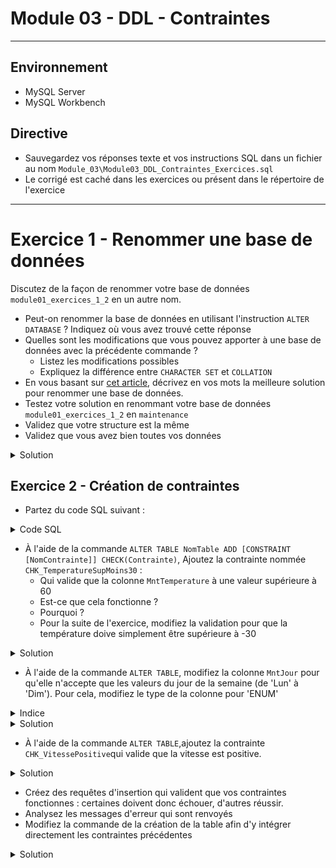 # Module 03 - DDL - Contraintes

---

## Environnement

- MySQL Server
- MySQL Workbench

## Directive

- Sauvegardez vos réponses texte et vos instructions SQL dans un fichier au nom ```Module_03\Module03_DDL_Contraintes_Exercices.sql```
- Le corrigé est caché dans les exercices ou présent dans le répertoire de l'exercice

---

# Exercice 1 - Renommer une base de données

Discutez de la façon de renommer votre base de données ```module01_exercices_1_2``` en un autre nom.

- Peut-on renommer la base de données en utilisant l'instruction ```ALTER DATABASE``` ? Indiquez où vous avez trouvé cette réponse
- Quelles sont les modifications que vous pouvez apporter à une base de données avec la précédente commande ?
  - Listez les modifications possibles
  - Expliquez la différence entre ```CHARACTER SET``` et ```COLLATION```
- En vous basant sur [cet article](http://www.chicoree.fr/w/Renommer_une_base_MySQL), décrivez en vos mots la meilleure solution pour renommer une base de données.
- Testez votre solution en renommant votre base de données ```module01_exercices_1_2``` en ```maintenance```
- Validez que votre structure est la même
- Validez que vous avez bien toutes vos données

<details>
    <summary>Solution</summary>

- ```ALTER DABABASE``` : Lire la documentation https://dev.mysql.com/doc/refman/8.0/en/alter-database.html
- Character set et collation : lire la documentation https://dev.mysql.com/doc/refman/8.0/en/charset-general.html
- Pour afficher les différents encodages de caractères et de collation, tapez les commandes suivantes :

```sql
SHOW CHARACTER SET;

SHOW COLLATION;
```

- La solution la plus simple pour renommer une base de données dans MySQL est d'extraire la structure et les données avec l'utilitaire ```mysqldump``` et d'exécuter le script à partir d'une nouvelle base de données.

</details>

## Exercice 2 - Création de contraintes

- Partez du code SQL suivant :

<details>
    <summary>Code SQL</summary>

```sql
DROP DATABASE IF EXISTS module03_exercice_2;

CREATE DATABASE module03_exercice_2;

USE module03_exercice_2;

CREATE TABLE Maintenance (
	idMnt INT UNSIGNED PRIMARY KEY,
	MntJour CHAR(3),
	MntMachine CHAR(8) NOT NULL,
	MntVitesse TINYINT, 
	MntTemperature TINYINT, 
	MntHeure TIME NOT NULL,
	MntEvenement VARCHAR(50) NOT NULL
) ENGINE = InnoDB;

INSERT INTO Maintenance
VALUES (
		147,
		'Ven',
		'Massicot',
		NULL,
		NULL,
		'21:18',
		"Défaut de lame"
	),
	(
		63,
		'Sam',
		'Relieuse',
		16,
		NULL,
		'16:15',
		"Arrêt pour maintenance"
	),
	(
		87,
		'Jeu',
		'Press',
		6,
		62,
		'11:40',
		"Bavure encre"
	),
	(
		79,
		'Sam',
		'Relieuse',
		16,
		NULL,
		'17:1',
		"Reprise"
	),
	(89, 'Mar', 'Presse', 6, 55, '08:28', "Recadrage"),
	(
		132,
		'Mar',
		'Presse',
		8,
		68,
		'09:58',
		"Changement encre"
	),
	(
		111,
		'Mer',
		'Massicot',
		NULL,
		NULL,
		'10:17',
		"Graissage coulisseau"
	);
    
SELECT *
FROM Maintenance;
```

</details>

- À l'aide de la commande ```ALTER TABLE NomTable ADD [CONSTRAINT [NomContrainte]] CHECK(Contrainte)```, Ajoutez la contrainte nommée ```CHK_TemperatureSupMoins30``` :
  - Qui valide que la colonne ```MntTemperature``` à une valeur supérieure à 60
  - Est-ce que cela fonctionne ?
  - Pourquoi ?
  - Pour la suite de l'exercice, modifiez la validation pour que la température doive simplement être supérieure à -30

<details>
    <summary>Solution</summary>

```sql
ALTER TABLE Maintenance
ADD CONSTRAINT CHK_TemperatureSupMoins30 CHECK(MntTemperature > -30);
```

</details>

- À l'aide de la commande ```ALTER TABLE```, modifiez la colonne ```MntJour``` pour qu'elle n'accepte que les valeurs du jour de la semaine (de 'Lun' à 'Dim'). Pour cela, modifiez le type de la colonne pour 'ENUM'

<details>
    <summary>Indice</summary>

- [ALTER TABLE MODIFY COLUMN](https://www.w3schools.com/sql/sql_alter.asp)
- [ENUM](https://dev.mysql.com/doc/refman/8.0/en/enum.html)

</details>

<details>
    <summary>Solution</summary>

```sql
ALTER TABLE Maintenance
MODIFY COLUMN MntJour ENUM ('Lun', 'Mar', 'Mer', 'Jeu', 'Ven', 'Sam', 'Dim');
```

</details>

- À l'aide de la commande ```ALTER TABLE```,ajoutez la contrainte ```CHK_VitessePositive```qui valide que la vitesse est positive.

<details>
    <summary>Solution</summary>

```sql
ALTER TABLE Maintenance
ADD CONSTRAINT CHK_VitessePositive CHECK(MntVitesse > 0);
```

</details>

- Créez des requêtes d'insertion qui valident que vos contraintes fonctionnes : certaines doivent donc échouer, d'autres réussir.
- Analysez les messages d'erreur qui sont renvoyés
- Modifiez la commande de la création de la table afin d'y intégrer directement les contraintes précédentes

<details>
    <summary>Solution</summary>

```sql
DROP TABLE IF EXISTS Maintenance;
CREATE TABLE Maintenance (
	idMnt INT UNSIGNED PRIMARY KEY,
	MntJour ENUM ('Lun', 'Mar', 'Mer', 'Jeu', 'Ven', 'Sam', 'Dim'),
	MntMachine CHAR(8) NOT NULL,
	MntVitesse TINYINT CONSTRAINT CHK_VitessePositive CHECK(MntVitesse > 0), 
	MntTemperature TINYINT CONSTRAINT CHK_TemperatureSupMoins30 CHECK(MntTemperature > -30), 
	MntHeure TIME NOT NULL,
	MntEvenement VARCHAR(50) NOT NULL
) ENGINE = InnoDB;
```

</details>
